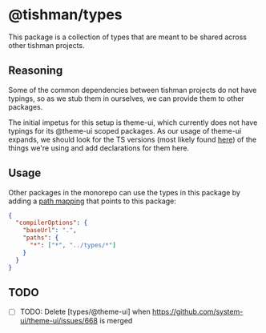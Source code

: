 # @tishman/types

This package is a collection of types that are meant to be shared
across other tishman projects.

## Reasoning

Some of the common dependencies between tishman projects do not have typings,
so as we stub them in ourselves, we can provide them to other packages.

The initial impetus for this setup is theme-ui, which currently does not have
typings for its @theme-ui scoped packages. As our usage of theme-ui expands,
we should look for the TS versions (most likely found
[here](https://github.com/system-ui/theme-ui/issues/668))
of the things we're using and add declarations for them here.

## Usage

Other packages in the monorepo can use the types in this package by
adding a [path mapping] that points to this package:

```json
{
  "compilerOptions": {
    "baseUrl": ".",
    "paths": {
      "*": ["*", "../types/*"]
    }
  }
}
```

## TODO

- [ ] TODO: Delete [types/@theme-ui] when https://github.com/system-ui/theme-ui/issues/668
      is merged

[path mapping]: https://www.typescriptlang.org/docs/handbook/module-resolution.html#path-mapping
